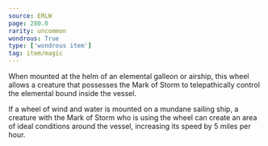 ```yaml
---
source: ERLW
page: 280.0
rarity: uncommon
wondrous: True
type: ['wondrous item']
tag: item/magic
---
```


When mounted at the helm of an elemental galleon or airship, this wheel allows a creature that possesses the Mark of Storm to telepathically control the elemental bound inside the vessel.

If a wheel of wind and water is mounted on a mundane sailing ship, a creature with the Mark of Storm who is using the wheel can create an area of ideal conditions around the vessel, increasing its speed by 5 miles per hour.


